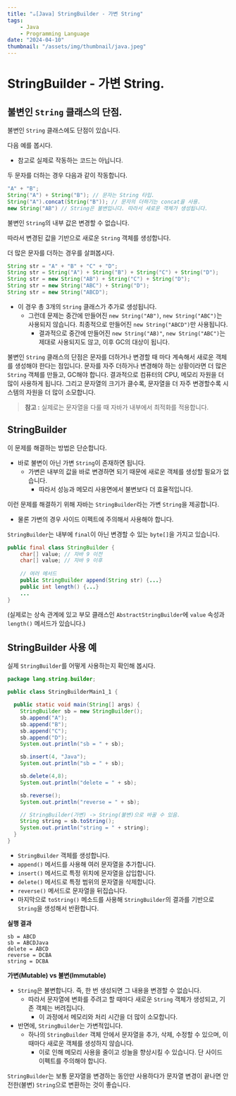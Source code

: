```yaml
---
title: "☕️[Java] StringBuilder - 가변 String"
tags:
    - Java
    - Programming Language
date: "2024-04-10"
thumbnail: "/assets/img/thumbnail/java.jpeg"
---
```


# StringBuilder - 가변 String.

## 불변인 `String` 클래스의 단점.
불변인 `String` 클래스에도 단점이 있습니다.

다음 예를 봅시다.
- 참고로 실제로 작동하는 코드는 아닙니다.

두 문자를 더하는 경우 다음과 같이 작동합니다.
```java
"A" + "B";
String("A") + String("B"); // 문자는 String 타입.
String("A").concat(String("B")); // 문자의 더하기는 concat을 사용.
new String("AB") // String은 불변입니다. 따라서 새로운 객체가 생성됩니다.
```

불변인 `String`의 내부 값은 변경할 수 없습니다.

따라서 변경된 값을 기반으로 새로운 `String` 객체를 생성합니다.

더 많은 문자를 더하는 경우를 살펴봅시다.
```java
String str = "A" + "B" + "C" + "D";
String str = String("A") + String("B") + String("C") + String("D");
String str = new String("AB") + String("C") + String("D");
String str = new String("ABC") + String("D");
String str = new String("ABCD");
```
- 이 경우 총 3개의 `String` 클래스가 추가로 생성됩니다.
    - 그런데 문제는 중간에 만들어진 `new String("AB")`, `new String("ABC")`는 사용되지 않습니다. 최종적으로 만들어진 `new String("ABCD")`만 사용됩니다.
        - 결과적으로 중간에 만들어진 `new String("AB)"`, `new String("ABC")`는 제대로 사용되지도 않고, 이후 GC의 대상이 됩니다.

불변인 `String` 클래스의 단점은 문자를 더하거나 변경할 때 마다 계속해서 새로운 객체를 생성해야 한다는 점입니다.
문자를 자주 더하거나 변경해야 하는 상황이라면 더 많은 `String` 객체를 만들고, GC해야 합니다.
결과적으로 컴퓨터의 CPU, 메모리 자원을 더 많이 사용하게 됩니다.
그리고 문자열의 크기가 클수록, 문자열을 더 자주 변경할수록 시스템의 자원을 더 많이 소모합니다.

> **참고 :** 실제로는 문자열을 다룰 때 자바가 내부에서 최적화를 적용합니다.

## StringBuilder
이 문제를 해결하는 방법은 단순합니다.
- 바로 불변이 아닌 가변 `String`이 존재하면 됩니다.
    - 가변은 내부의 값을 바로 변경하면 되기 때문에 새로운 객체를 생성할 필요가 없습니다.
        - 따라서 성능과 메모리 사용면에서 불변보다 더 효율적입니다.

이런 문제를 해결하기 위해 자바는 `StringBuilder`라는 가변 `String`을 제공합니다.
- 물론 가변의 경우 사이드 이펙트에 주의해서 사용해야 합니다.

`StringBuilder`는 내부에 `final`이 아닌 변경할 수 있는 `byte[]`을 가지고 있습니다.

```java
public final class StringBuilder {
    char[] value; // 자바 9 이전
    char[] value; // 자바 9 이후
    
    // 여러 메서드
    public StringBuilder append(String str) {...}
    public int length() {...}
    ...
}
```
(실제로는 상속 관계에 있고 부모 클래스인 `AbstractStringBuilder`에 `value` 속성과 `length()` 메서드가 있습니다.)

## StringBuilder 사용 예
실제 `StringBuilder`를 어떻게 사용하는지 확인해 봅시다.

```java
package lang.string.builder;

public class StringBuilderMain1_1 {

  public static void main(String[] args) {
    StringBuilder sb = new StringBuilder();
    sb.append("A");
    sb.append("B");
    sb.append("C");
    sb.append("D");
    System.out.println("sb = " + sb);

    sb.insert(4, "Java");
    System.out.println("sb = " + sb);

    sb.delete(4,8);
    System.out.println("delete = " + sb);

    sb.reverse();
    System.out.println("reverse = " + sb);

    // StringBuilder(가변) -> String(불변)으로 바꿀 수 있음.
    String string = sb.toString();
    System.out.println("string = " + string);
  }
}
```

- `StringBuilder` 객체를 생성합니다.
- `append()` 메서드를 사용해 여러 문자열을 추가합니다.
- `insert()` 메서드로 특정 위치에 문자열을 삽입합니다.
- `delete()` 메서드로 특정 범위의 문자열을 삭제합니다.
- `reverse()` 메서드로 문자열을 뒤집습니다.
- 마지막으로 `toString()` 메소드를 사용해 `StringBuilder`의 결과를 기반으로 `String`을 생성해서 반환합니다.

**실행 결과**
```
sb = ABCD
sb = ABCDJava
delete = ABCD
reverse = DCBA
string = DCBA
```

**가변(Mutable) vs 불변(Immutable)**
- `String`은 불변합니다. 즉, 한 번 생성되면 그 내용을 변경할 수 없습니다.
    - 따라서 문자열에 변화를 주려고 할 때마다 새로운 `String` 객체가 생성되고, 기존 객체는 버려집니다.
        - 이 과정에서 메모리와 처리 시간을 더 많이 소모합니다.
- 반면에, `StringBuilder`는 가변적입니다.
    -  하나의 `StringBuilder` 객체 안에서 문자열을 추가, 삭제, 수정할 수 있으며, 이때마다 새로운 객체를 생성하지 않습니다.
        -  이로 인해 메모리 사용을 줄이고 성늘을 향상시킬 수 있습니다. 단 사이드 이펙트를 주의해야 합니다.

`StringBuilder`는 보통 문자열을 변경하는 동안만 사용하다가 문자열 변경이 끝나면 안전한(불변) `String`으로 변환하는 것이 좋습니다.
